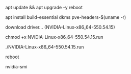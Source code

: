 apt update && apt upgrade -y
reboot

apt install build-essential dkms pve-headers-$(uname -r)

download driver... (NVIDIA-Linux-x86_64-550.54.15)

chmod +x NVIDIA-Linux-x86_64-550.54.15.run

./NVIDIA-Linux-x86_64-550.54.15.run

reboot

nvidia-smi

